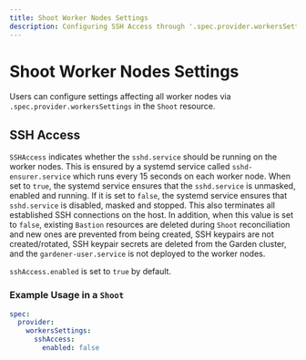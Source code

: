 ```yaml
---
title: Shoot Worker Nodes Settings
description: Configuring SSH Access through '.spec.provider.workersSettings`
---
```


# Shoot Worker Nodes Settings

Users can configure settings affecting all worker nodes via `.spec.provider.workersSettings` in the `Shoot` resource.

## SSH Access

`SSHAccess` indicates whether the `sshd.service` should be running on the worker nodes. This is ensured by a systemd service called `sshd-ensurer.service` which runs every 15 seconds on each worker node. When set to `true`, the systemd service ensures that the `sshd.service` is unmasked, enabled and running. If it is set to `false`, the systemd service ensures that `sshd.service` is disabled, masked and stopped. This also terminates all established SSH connections on the host. In addition, when this value is set to `false`, existing `Bastion` resources are deleted during `Shoot` reconciliation and new ones are prevented from being created, SSH keypairs are not created/rotated, SSH keypair secrets are deleted from the Garden cluster, and the `gardener-user.service` is not deployed to the worker nodes.

`sshAccess.enabled` is set to `true` by default.

### Example Usage in a `Shoot`

```yaml
spec:
  provider:
    workersSettings:
      sshAccess:
        enabled: false
```
